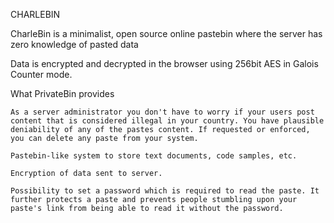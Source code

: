 CHARLEBIN

CharleBin is a minimalist, open source online pastebin where the server has zero knowledge of
pasted data


Data is encrypted and decrypted in the browser using 256bit AES in Galois Counter mode.

What PrivateBin provides

    As a server administrator you don't have to worry if your users post content that is considered illegal in your country. You have plausible deniability of any of the pastes content. If requested or enforced, you can delete any paste from your system.

    Pastebin-like system to store text documents, code samples, etc.

    Encryption of data sent to server.

    Possibility to set a password which is required to read the paste. It further protects a paste and prevents people stumbling upon your paste's link from being able to read it without the password.


